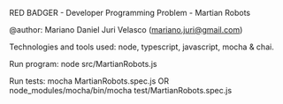 RED BADGER - Developer Programming Problem - Martian Robots

@author: Mariano Daniel Juri Velasco (mariano.juri@gmail.com)

Technologies and tools used:
node, typescript, javascript, mocha & chai.

Run program:
node src/MartianRobots.js

Run tests:
mocha MartianRobots.spec.js 
OR
node_modules/mocha/bin/mocha test/MartianRobots.spec.js
